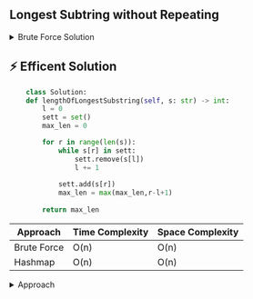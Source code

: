 ## Longest Subtring without Repeating
<details>
<summary>Brute Force Solution</summary>
    
```python
class Solution:
  def lengthOfLongestSubstring(self, s: str) -> int:
      e = list(s)
      n = len(e)
      idx_1 = 0
      idx_2 = 0
      l = [] 
      total = []
      
      if len(s) == 0:
          return 0

      while idx_2 < n:
          if idx_1 == 0 and idx_2 == 0:
              p1 = e[idx_1]
              l.append(e[idx_2])
              idx_2 += 1

          elif e[idx_2] not in l:
              p2 = e[idx_2]
              l.append(p2)
              idx_2 += 1
          
          else:
              total.append(len(l))
              r = l.remove(e[idx_1]) # remove keyword works by passing in it a value
              idx_1 += 1
              
      total.append(len(l))
          
      m = 0    
      for j in range(len(total)):
          if total[j] > m:
              m = total[j]     
      return m

sol = Solution()
s = 'abcabcabc'
print(sol.lengthOfLongestSubstring(s))
```
</details>

## ⚡ Efficent Solution

```python
    class Solution:
    def lengthOfLongestSubstring(self, s: str) -> int:
        l = 0
        sett = set()
        max_len = 0

        for r in range(len(s)):
            while s[r] in sett:
                sett.remove(s[l])
                l += 1
            
            sett.add(s[r])
            max_len = max(max_len,r-l+1)
        
        return max_len
```
| Approach       | Time Complexity | Space Complexity |
|----------------|-----------------|------------------|
| Brute Force    | O(n)            | O(n)             |
| Hashmap        | O(n)            | O(n)             |



<details>
<summary>Approach</summary>
    1) **Understanding**
    
</details>
